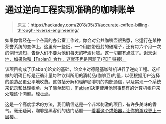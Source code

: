 # 通过逆向工程实现准确的咖啡账单

> 原文：<https://hackaday.com/2018/05/31/accurate-coffee-billing-through-reverse-engineering/>

如果你曾经在一个吝啬的办公室工作过，你会对公共咖啡壶很熟悉，它运行在某种荣誉系统的变体上。这里有一些纸，一个用胶带密封的破罐子，还有每六个月一次的例行通知，告诉人们不要为他们每天的啤酒付钱。这一切都有点过了。[谢天谢地，如果你和【Fabian】合作，这就不再是问题了(PDF 链接)。](http://www.comsys.ovgu.de/comsys_media/thesis/finished/BSc/2018_Fabian+Off+_+Reverse_engineering+a+DeLonghi+Coffee+Maker+to+precisely+bill+Coffee+Consumption-p-332.pdf)

该项目构成了[Fabian]论文的基础，论文中对德隆基咖啡机进行了逆向工程。这样做的明确目标是正确计量每种饮料所用的消耗品(咖啡豆)的量，以便根据用户选择的酿造品更公平地收费。这包括分解和理解咖啡机的内部通信，以及实现一个系统来记录和处理帐单。为了简单起见，[Fabian]决定使用他同事现有的计算机帐户来处理这个问题。轻松点。

这是一个高度学术的方法，我们确信这是一个非常刺激的项目，有许多美味的香气。毫无疑问，咖啡是黑客们的热门话题——[看看这个烘焙器，让你的游戏更上一层楼。](https://hackaday.com/2018/01/23/build-an-excellent-coffee-roaster-with-a-satisfyingly-low-price-tag/)